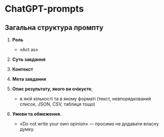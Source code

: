 # ChatGPT-prompts


## Загальна структура промпту

1. **Роль**
    + «Act as»
2. **Суть завдання**

3. **Контекст**

4. **Мета завдання**

5. **Опис результату, якого ви очікуєте**,
   + в якій кількості та в якому форматі (текст, невпорядкований список, JSON, CSV, таблиця тощо)

7. **Умови та обмеження.**
   + «Do not write your own opinion» — просимо не додавати власну думку.


